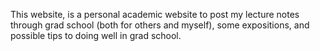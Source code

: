 This website, is a personal academic website to post my lecture notes through grad school (both for others and myself), some expositions, and possible tips to doing well in grad school.
